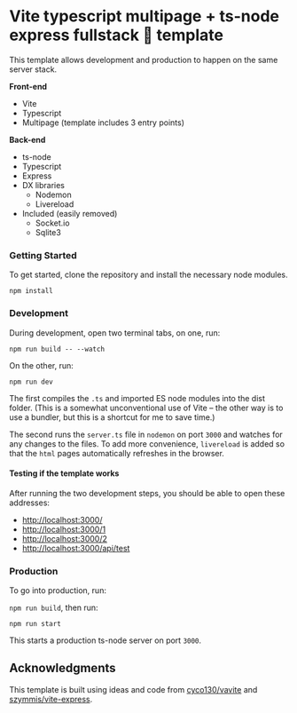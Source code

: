 # Vite typescript multipage + ts-node express fullstack 🥞 template

This template allows development and production to happen on the same server stack.

**Front-end**
- Vite
- Typescript
- Multipage (template includes 3 entry points)

**Back-end**
- ts-node 
- Typescript
- Express
- DX libraries
  - Nodemon
  - Livereload
- Included (easily removed)
  - Socket.io
  - Sqlite3
  
### Getting Started

To get started, clone the repository and install the necessary node modules.

`npm install`

### Development 

During development, open two terminal tabs, on one, run:

`npm run build -- --watch`

On the other, run:

`npm run dev`

The first compiles the `.ts` and imported ES node modules into the dist folder. (This is a somewhat unconventional use of Vite – the other way is to use a bundler, but this is a shortcut for me to save time.)

The second runs the `server.ts` file in `nodemon` on port `3000` and watches for any changes to the files. To add more convenience, `livereload` is added so that the `html` pages automatically refreshes in the browser.

#### Testing if the template works

After running the two development steps, you should be able to open these addresses:
- [http://localhost:3000/](http://localhost:3000/)
- [http://localhost:3000/1](http://localhost:3000/1)
- [http://localhost:3000/2](http://localhost:3000/2)
- [http://localhost:3000/api/test](http://localhost:3000/api/test)

### Production

To go into production, run:

`npm run build`, then run:

`npm run start`

This starts a production ts-node server on port `3000`.

## Acknowledgments

This template is built using ideas and code from [cyco130/vavite](https://github.com/cyco130/vavite) and [szymmis/vite-express](https://github.com/szymmis/vite-express). 
  
  
